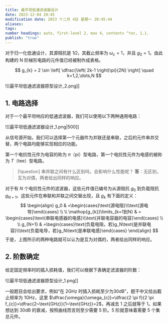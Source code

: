 ```yaml
---
title: 最平坦低通滤波器设计
date: 2023-12-04 20:45
modification date: 2023 十二月 4日 星期一 20:45:44
aliases: 
tags: 
number headings: auto, first-level 2, max 4, contents ^toc, 1.1.
publish: "true"
---
```

对于归一化低通设计，其源阻抗是 $1\Omega$，其截止频率为 $\omega_{c}=1$，并且 $g_{0}=1$。由此构建的 N 阶梯形电路的元件值已经被制作成表格。

$$
g_{k} = 2 \sin \left[ \dfrac{\left( 2k-1 \right)\pi}{2N}  \right] \quad k=1,2,\dots,N 
$$

![[最平坦低通滤波器原型设计_2.png]]

## 1. 电路选择

对于一个最平坦响应的低通滤波器，我们可以使用以下两种通用电路：

![[最平坦低通滤波器设计_1.png|500]]

从信号源开始，我们可以选择第一个元器件为并联还是串联，之后的元件串并交替，两个电路均能够实现相应的功能。

第一个电抗性元件为电容的称为 $\pi$（pi）型电路，第一个电抗性元件为电感的被称为 $T$（tee）型电路。

>[!question]
>串并联之间有什么区别吗，会影响什么性能呢？
>**答**：无区别，互为对偶，两者给出同样的响应。

对于有 $N$ 个电抗性元件的滤波器，这些元件值已编号为从源阻抗 $g_{0}$ 到负载阻抗 $g_{N+1}$。这些元件在串联和并联之间交替出现，且 $g_{k}$ 有下面的定义：
$$
\begin{align}
g_0 & =\begin{cases}\text{源电阻}\\\text{源电导}\end{cases}
\\
\\
\mathop{g_{k}}\limits_{k=1到N} & = \begin{cases}\text{串联电感器的电感}\\\text{并联电容器的电容}\end{cases}
\\
\\
g_{N+1} & =\begin{cases}\text{负载电阻，若}g_N\text{是并联电容}\\\text{负载电导，若}g_N\text{是串联电感}\end{cases}
\end{align}
$$
于是，上图所示的两种电路就可以认为是互为对偶的，两者给出同样的响应。

## 2. 阶数确定

给定固定频率时的插入损耗值，我们可以根据下表确定滤波器的阶数：

![[最平坦低通滤波器原型设计_1.png]]

一般题目会给出要求，例如“在 2GHz 时插入损耗至少为30dB”，题干中又给出截止频率为 1GHz，这里 $\dfrac{\omega}{\omega_{c}}=\dfrac{2 \pi f}{2 \pi f_{c}}=\dfrac{2~\text{GHz}}{1~\text{GHz}}=2$，再减去 1 之后就等于 1。如果想达到 $30 \text{dB}$ 的衰减，按照曲线而言则至少需要 5 阶。5 阶就意味着需要 5 个集总元件。
